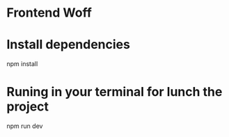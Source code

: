 # Frontend Woff

# Install dependencies
npm install

# Runing in your terminal for lunch the project
npm run dev